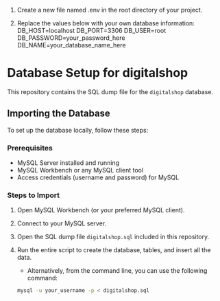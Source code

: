 1. Create a new file named .env in the root directory of your project.

2. Replace the values below with your own database information:
    DB_HOST=localhost
    DB_PORT=3306
    DB_USER=root
    DB_PASSWORD=your_password_here
    DB_NAME=your_database_name_here


# Database Setup for digitalshop

This repository contains the SQL dump file for the `digitalshop` database.

## Importing the Database

To set up the database locally, follow these steps:

### Prerequisites

- MySQL Server installed and running  
- MySQL Workbench or any MySQL client tool  
- Access credentials (username and password) for MySQL

### Steps to Import

1. Open MySQL Workbench (or your preferred MySQL client).

2. Connect to your MySQL server.

3. Open the SQL dump file `digitalshop.sql` included in this repository.

4. Run the entire script to create the database, tables, and insert all the data.

   - Alternatively, from the command line, you can use the following command:

   ```bash
   mysql -u your_username -p < digitalshop.sql
